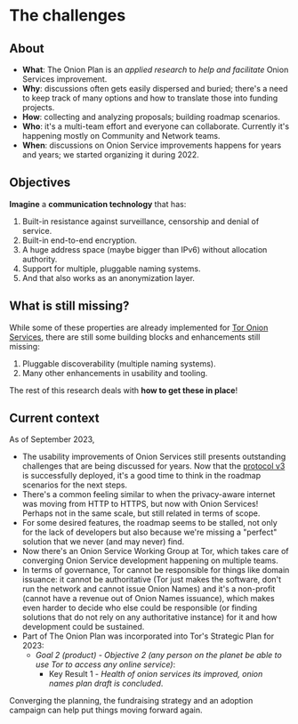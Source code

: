 # The challenges

## About

* **What**: The Onion Plan is an _applied research_ to _help and facilitate_
  Onion Services improvement.
* **Why**: discussions often gets easily dispersed and buried; there's a need
  to keep track of many options and how to translate those into funding
  projects.
* **How**: collecting and analyzing proposals; building roadmap scenarios.
* **Who**: it's a multi-team effort and everyone can collaborate. Currently
  it's happening mostly on Community and Network teams.
* **When**: discussions on Onion Service improvements happens for years and
  years; we started organizing it during 2022.

## Objectives

<!--
***Have you ever considered that we work with one of the coolest technologies?***
***And that our job consists in making it even cooler?***
-->

**Imagine** a **communication technology** that has:

1. Built-in resistance against surveillance, censorship and denial of service.
2. Built-in end-to-end encryption.
3. A huge address space (maybe bigger than IPv6) without allocation authority.
4. Support for multiple, pluggable naming systems.
5. And that also works as an anonymization layer.

<!--
We may call this technology **Enhanced Onion Services**,

Onion Services is not just an anonymization technology, but much more than
that: it's a communication layer that can offer *protection against
surveillance, censorship and DoS* with *built-in anonymity in the Onion Service
protocol*.
-->

## What is still missing?

While some of these properties are already implemented for [Tor Onion
Services][], there are still some building blocks and enhancements
still missing:

1. Pluggable discoverability (multiple naming systems).
2. Many other enhancements in usability and tooling.

The rest of this research deals with **how to get these in place**!

## Current context

As of September 2023,

* The usability improvements of Onion Services still presents outstanding
  challenges that are being discussed for years. Now that the [protocol v3][] is
  successfully deployed, it's a good time to think in the roadmap scenarios
  for the next steps.
* There's a common feeling similar to when the privacy-aware internet was
  moving from HTTP to HTTPS, but now with Onion Services! Perhaps not in the
  same scale, but still related in terms of scope.
* For some desired features, the roadmap seems to be stalled, not only for the
  lack of developers but also because we're missing a "perfect" solution that
  we never (and may never) find.
* Now there's an Onion Service Working Group at Tor, which takes care of
  converging Onion Service development happening on multiple teams.
* In terms of governance, Tor cannot be responsible for things like domain issuance:
  it cannot be authoritative (Tor just makes the software, don't run the
  network and cannot issue Onion Names) and it's a non-profit (cannot have a
  revenue out of Onion Names issuance), which makes even harder to decide who
  else could be responsible (or finding solutions that do not rely on any
  authoritative instance) for it and how development could be sustained.
* Part of The Onion Plan was incorporated into Tor's Strategic Plan for 2023:
    * _Goal 2 (product) - Objective 2 (any person on the planet be able to use Tor
      to access any online service)_:
        * Key Result 1 - _Health of onion services its improved, onion names plan
          draft is concluded_.

Converging the planning, the fundraising strategy and an adoption campaign can
help put things moving forward again.

[Tor Onion Services]: https://community.torproject.org/onion-services/
[protocol v3]: https://spec.torproject.org/rend-spec-v3
